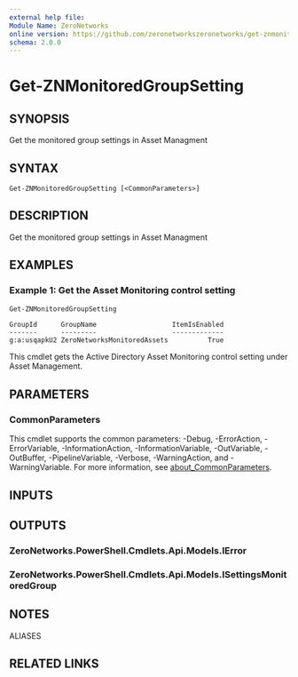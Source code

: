 ```yaml
---
external help file:
Module Name: ZeroNetworks
online version: https://github.com/zeronetworkszeronetworks/get-znmonitoredgroupsetting
schema: 2.0.0
---
```


# Get-ZNMonitoredGroupSetting

## SYNOPSIS
Get the monitored group settings in Asset Managment

## SYNTAX

```
Get-ZNMonitoredGroupSetting [<CommonParameters>]
```

## DESCRIPTION
Get the monitored group settings in Asset Managment

## EXAMPLES

### Example 1: Get the Asset Monitoring control setting
```powershell
Get-ZNMonitoredGroupSetting
```

```output
GroupId      GroupName                   ItemIsEnabled
-------      ---------                   -------------
g:a:usqapkU2 ZeroNetworksMonitoredAssets          True
```

This cmdlet gets the Active Directory Asset Monitoring control setting under Asset Management.

## PARAMETERS

### CommonParameters
This cmdlet supports the common parameters: -Debug, -ErrorAction, -ErrorVariable, -InformationAction, -InformationVariable, -OutVariable, -OutBuffer, -PipelineVariable, -Verbose, -WarningAction, and -WarningVariable. For more information, see [about_CommonParameters](http://go.microsoft.com/fwlink/?LinkID=113216).

## INPUTS

## OUTPUTS

### ZeroNetworks.PowerShell.Cmdlets.Api.Models.IError

### ZeroNetworks.PowerShell.Cmdlets.Api.Models.ISettingsMonitoredGroup

## NOTES

ALIASES

## RELATED LINKS

